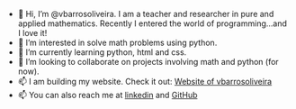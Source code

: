 - 👋 Hi, I’m @vbarrosoliveira. I am a teacher and researcher in pure and applied mathematics. Recently I entered the world of programming...and I love it!
- 👀 I’m interested in solve math problems using python.
- 🌱 I’m currently learning python, html and css.
- 💞️ I’m looking to collaborate on projects involving math and python (for now).
- 📫 I am building my website. Check it out: <a href="https://s3.eu-west-3.amazonaws.com/vbarros.com/index.html">Website of vbarrosoliveira</a>
- 📫 You can also reach me at <a href="https://www.linkedin.com/feed/?trk=eml-email_accept_invite_single_01-header-6-home">linkedin</a> and <a href="https://github.com/vbarrosoliveira/vbarrosoliveira.git">GitHub</a>


<!---
vbarrosoliveira/vbarrosoliveira is a ✨ special ✨ repository because its `README.md` (this file) appears on your GitHub profile.
You can click the Preview link to take a look at your changes.
--->
